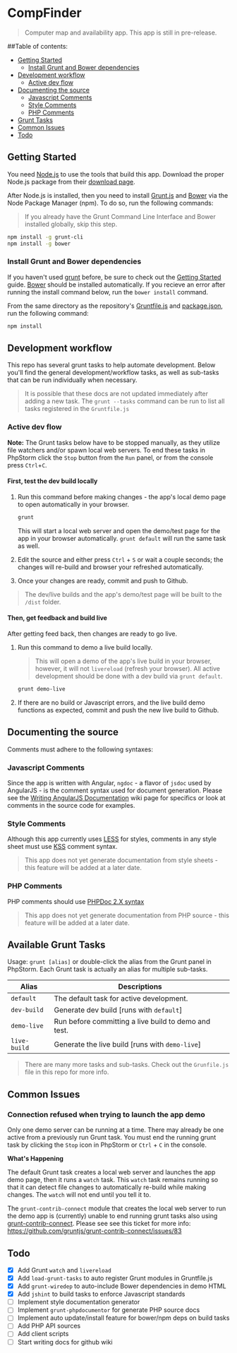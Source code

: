 # CompFinder

> Computer map and availability app. This app is still in pre-release.

##Table of contents:
- [Getting Started](#getting-started)
    - [Install Grunt and Bower dependencies](#install-grunt-and-bower-dependencies)
- [Development workflow](#development-workflow)
    - [Active dev flow](#active-dev-flow)
- [Documenting the source](#documenting-the-source)
    - [Javascript Comments](#javascript-comments)
    - [Style Comments](#style-comments)
    - [PHP Comments](#php-comments)
- [Grunt Tasks](#available-grunt-tasks)
- [Common Issues](#common-issues)
- [Todo](#todo)


## Getting Started

You need [Node.js](http://nodejs.org/) to use the tools that build this app. Download the proper Node.js package from their [download page](http://nodejs.org/download/).

After Node.js is installed, then you need to install [Grunt.js](http://gruntjs.com/getting-started) and [Bower](http://bower.io/) via the Node Package Manager (npm).
To do so, run the following commands:

> If you already have the Grunt Command Line Interface and Bower installed globally, skip this step.

```bash
npm install -g grunt-cli
npm install -g bower
```

### Install Grunt and Bower dependencies
If you haven't used [grunt](http://gruntjs.com) before, be sure to check out the [Getting Started](http://gruntjs.com/getting-started) guide. 
[Bower](http://bower.io/) should be installed automatically. If you recieve an error after running the install command below, run the `bower install` command.

From the same directory as the repository's [Gruntfile.js](http://gruntjs.com/getting-started#the-gruntfile) and [package.json](http://gruntjs.com/getting-started#package.json), run the following command:

```bash
npm install
```

## Development workflow

This repo has several grunt tasks to help automate development. Below you'll find the general development/workflow tasks,
as well as sub-tasks that can be run individually when necessary.

> It is possible that these docs are not updated immediately after adding a new task. The `grunt --tasks` command can be run to list all tasks registered in the `Gruntfile.js`

### Active dev flow

**Note:** The Grunt tasks below have to be stopped manually, as they utilize file watchers and/or spawn local web servers. To end these tasks in PhpStorm click the `Stop` button from the `Run` panel, or from the console press `Ctrl`+`C`. 

#### First, test the dev build locally

1. Run this command before making changes - the app's local demo page to open automatically in your browser.

    ```bash
    grunt
    ```
    
    This will start a local web server and open the demo/test page for the app in your browser automatically. `grunt default` will run the same task as well.
    
2. Edit the source and either press `Ctrl` + `S` or wait a couple seconds; the changes will re-build and browser your refreshed automatically.

3. Once your changes are ready, commit and push to Github.

> The dev/live builds and the app's demo/test page will be built to the `/dist` folder.

#### Then, get feedback and build live

After getting feed back, then changes are ready to go live.

1. Run this command to demo a live build locally. 

    > This will open a demo of the app's live build in your browser, however, it will not `livereload` (refresh your browser). All active development should be done with a dev build via `grunt default`.
    
    ```bash
    grunt demo-live
    ```

2. If there are no build or Javascript errors, and the live build demo functions as expected, commit and push the new live build to Github.


## Documenting the source

Comments must adhere to the following syntaxes:

### Javascript Comments

Since the app is written with Angular, `ngdoc` - a flavor of `jsdoc` used by AngularJS - is the comment syntax used for document generation. 
Please see the [Writing AngularJS Documentation](https://github.com/angular/angular.js/wiki/Writing-AngularJS-Documentation) wiki page for specifics or look at comments
in the source code for examples.

### Style Comments

Although this app currently uses [LESS](http://lesscss.org/) for styles, comments in any style sheet must use [KSS](https://kss-node.github.io/kss-node/) comment syntax.

> This app does not yet generate documentation from style sheets - this feature will be added at a later date.

### PHP Comments

PHP comments should use [PHPDoc 2.X syntax](https://www.phpdoc.org/)

> This app does not yet generate documentation from PHP source - this feature will be added at a later date.


## Available Grunt Tasks

Usage: `grunt [alias]` or double-click the alias from the Grunt panel in PhpStorm. Each Grunt task is actually an alias for multiple sub-tasks.

Alias | Descriptions
------------ | -------------
`default` | The default task for active development.
`dev-build` | Generate dev build [runs with `default`]
`demo-live` | Run before committing a live build to demo and test.
`live-build` | Generate the live build [runs with `demo-live`]

> There are many more tasks and sub-tasks. Check out the `Grunfile.js` file in this repo for more info.

## Common Issues

### Connection refused when trying to launch the app demo

Only one demo server can be running at a time. There may already be one active from a previously run Grunt task. 
You must end the running grunt task by clicking the `Stop` icon in PhpStorm or `Ctrl` + `C` in the console.

**What's Happening**

The default Grunt task creates a local web server and launches the app demo page, then it runs a `watch` task. This `watch` task remains running so that it can
detect file changes to automatically re-build while making changes. The `watch` will not end until you tell it to.

The `grunt-contrib-connect` module that creates the local web server to run the demo app is (currently) unable to end running grunt tasks also using [grunt-contrib-connect](https://github.com/gruntjs/grunt-contrib-connect).
Please see see this ticket for more info: https://github.com/gruntjs/grunt-contrib-connect/issues/83

## Todo
- [x] Add Grunt `watch` and `livereload`
- [x] Add `load-grunt-tasks` to auto register Grunt modules in Gruntfile.js
- [x] Add `grunt-wiredep` to auto-include Bower dependencies in demo HTML
- [x] Add `jshint` to build tasks to enforce Javascript standards
- [ ] Implement style documentation generator
- [ ] Implement `grunt-phpdocumentor` for generate PHP source docs
- [ ] Implement auto update/install feature for bower/npm deps on build tasks
- [ ] Add PHP API sources
- [ ] Add client scripts
- [ ] Start writing docs for github wiki
